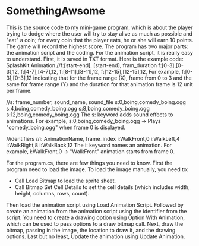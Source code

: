 # SomethingAwsome
This is the source code to my mini-game program, which is about the player trying to dodge where the user will try to stay alive as much as possible and "eat" a coin; for every coin that the player eats, he or she will earn 10 points. The game will record the highest score.
The program has two major parts: the animation script and the coding. 
For the animation script, it is really easy to understand. First, it is saved in TXT format. Here is the example code:
SplashKit Animation
//f:[start-end], [start-end], fram_duration
f:[0-3],[0-3],12,
f:[4-7],[4-7],12,
f:[8-11],[8-11],12,
f:[12-15],[12-15],12,
For example, f:[0-3],[0-3],12 indicating that for the frame range (X), frame from 0 to 3 and the same for frame range (Y) and the duration for that animation frame is 12 unit per frame.

//s: frame_number, sound_name, sound_file
s:0,boing,comedy_boing.ogg
s:4,boing,comedy_boing.ogg
s:8,boing,comedy_boing.ogg
s:12,boing,comedy_boing.ogg
The s: keyword adds sound effects to animations. For example, s:0,boing,comedy_boing.ogg → Plays "comedy_boing.ogg" when frame 0 is displayed.

//identifiers
//i: AnimationName, frame_index
i:WalkFront,0
i:WalkLeft,4
i:WalkRight,8
i:WalkBack,12
The i: keyword names an animation. For example, i:WalkFront,0 → "WalkFront" animation starts from frame 0.

For the program.cs, there are few things you need to know. First the program need to load the image. To load the image manually, you need to:
- Call Load Bitmap to load the sprite sheet.
- Call Bitmap Set Cell Details to set the cell details (which includes width, height, columns, rows, count).

 Then load the animation script using Load Animation Script. Followed by create an animation from the animation script using the identifier from the script. You need to create a drawing option using Option With Animation, which can be used to pass options to a draw bitmap call. Next, draw the bitmap, passing in the image, the location to draw it, and the drawing options. Last but no least, Update the animation using Update Animation.




